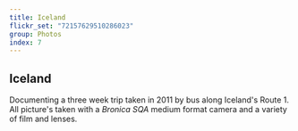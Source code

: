 ```yaml
---
title: Iceland
flickr_set: "72157629510286023"
group: Photos
index: 7
---
```


## Iceland

Documenting a three week trip taken in 2011 by bus along Iceland's Route 1. All picture's taken with a _Bronica SQA_ medium format camera and a variety of film and lenses.

